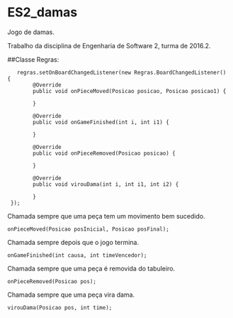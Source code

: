# ES2_damas
Jogo de damas.

Trabalho da disciplina de Engenharia de Software 2, turma de 2016.2.

##Classe Regras:

       regras.setOnBoardChangedListener(new Regras.BoardChangedListener() {
            @Override
            public void onPieceMoved(Posicao posicao, Posicao posicao1) {
            
            }

            @Override
            public void onGameFinished(int i, int i1) {
            
            }

            @Override
            public void onPieceRemoved(Posicao posicao) {
            
            }

            @Override
            public void virouDama(int i, int i1, int i2) {
            
            }
     });

Chamada sempre que uma peça tem um movimento bem sucedido.

`onPieceMoved(Posicao posInicial, Posicao posFinal);`

Chamada sempre depois que o jogo termina.

`onGameFinished(int causa, int timeVencedor);`

Chamada sempre que uma peça é removida do tabuleiro.

`onPieceRemoved(Posicao pos);`

Chamada sempre que uma peça vira dama.

`virouDama(Posicao pos, int time);`
